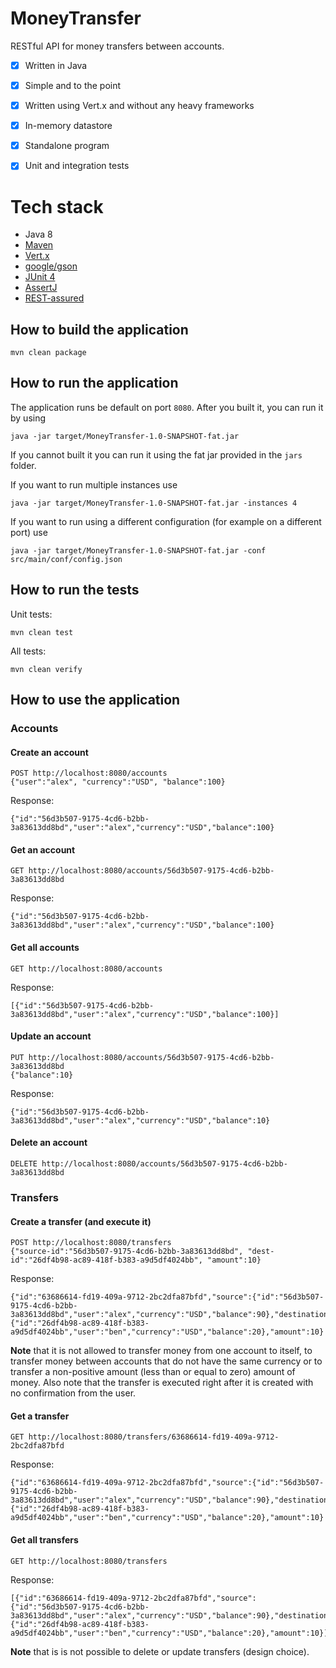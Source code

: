 # MoneyTransfer

RESTful API for money transfers between accounts.

- [x] Written in Java
- [x] Simple and to the point
- [x] Written using Vert.x and without any heavy frameworks
- [x] In-memory datastore
- [x] Standalone program
- [x] Unit and integration tests



# Tech stack

- Java 8
- [Maven](https://maven.apache.org/)
- [Vert.x]([https://vertx.io/](https://vertx.io/))
- [google/gson](https://github.com/google/gson)
- [JUnit 4](https://junit.org/junit4/)
- [AssertJ](https://joel-costigliola.github.io/assertj/)
- [REST-assured](http://rest-assured.io/)

## How to build the application

```
mvn clean package 
```

## How to run the application 

The application runs be default on port `8080`. After you built it, you can run it by using
```
java -jar target/MoneyTransfer-1.0-SNAPSHOT-fat.jar 
```
If you cannot built it you can run it using the fat jar provided in the `jars` folder.

If you want to run multiple instances use
```
java -jar target/MoneyTransfer-1.0-SNAPSHOT-fat.jar -instances 4
```
If you want to run using a different configuration (for example on a different port) use
```
java -jar target/MoneyTransfer-1.0-SNAPSHOT-fat.jar -conf src/main/conf/config.json
```

## How to run the tests

Unit tests:
```
mvn clean test
```
All tests:
```
mvn clean verify
```
## How to use the application

### Accounts

#### Create an account

```
POST http://localhost:8080/accounts
{"user":"alex", "currency":"USD", "balance":100}
```
Response:
```
{"id":"56d3b507-9175-4cd6-b2bb-3a83613dd8bd","user":"alex","currency":"USD","balance":100}
```
#### Get an account 
```
GET http://localhost:8080/accounts/56d3b507-9175-4cd6-b2bb-3a83613dd8bd
```
Response:
```
{"id":"56d3b507-9175-4cd6-b2bb-3a83613dd8bd","user":"alex","currency":"USD","balance":100}
```
#### Get all accounts 
```
GET http://localhost:8080/accounts
```
Response:
```
[{"id":"56d3b507-9175-4cd6-b2bb-3a83613dd8bd","user":"alex","currency":"USD","balance":100}]
```
#### Update an account 
```
PUT http://localhost:8080/accounts/56d3b507-9175-4cd6-b2bb-3a83613dd8bd
{"balance":10}
```
Response:
```
{"id":"56d3b507-9175-4cd6-b2bb-3a83613dd8bd","user":"alex","currency":"USD","balance":10}
```
#### Delete an account
```
DELETE http://localhost:8080/accounts/56d3b507-9175-4cd6-b2bb-3a83613dd8bd
```
### Transfers
#### Create a transfer (and execute it)
```
POST http://localhost:8080/transfers
{"source-id":"56d3b507-9175-4cd6-b2bb-3a83613dd8bd", "dest-id":"26df4b98-ac89-418f-b383-a9d5df4024bb", "amount":10}
```
Response:
```
{"id":"63686614-fd19-409a-9712-2bc2dfa87bfd","source":{"id":"56d3b507-9175-4cd6-b2bb-3a83613dd8bd","user":"alex","currency":"USD","balance":90},"destination":{"id":"26df4b98-ac89-418f-b383-a9d5df4024bb","user":"ben","currency":"USD","balance":20},"amount":10}
```
**Note** that it is not allowed to transfer money from one account to itself, to transfer money between accounts that do not have the same currency or to transfer a non-positive amount (less than or equal to zero) amount of money.
Also note that the transfer is executed right after it is created with no confirmation from the user. 
#### Get a transfer
```
GET http://localhost:8080/transfers/63686614-fd19-409a-9712-2bc2dfa87bfd
```
Response:
```
{"id":"63686614-fd19-409a-9712-2bc2dfa87bfd","source":{"id":"56d3b507-9175-4cd6-b2bb-3a83613dd8bd","user":"alex","currency":"USD","balance":90},"destination":{"id":"26df4b98-ac89-418f-b383-a9d5df4024bb","user":"ben","currency":"USD","balance":20},"amount":10}
```
#### Get all transfers
```
GET http://localhost:8080/transfers
```
Response:
```
[{"id":"63686614-fd19-409a-9712-2bc2dfa87bfd","source":{"id":"56d3b507-9175-4cd6-b2bb-3a83613dd8bd","user":"alex","currency":"USD","balance":90},"destination":{"id":"26df4b98-ac89-418f-b383-a9d5df4024bb","user":"ben","currency":"USD","balance":20},"amount":10}]
```
**Note** that is is not possible to delete or update transfers (design choice).
